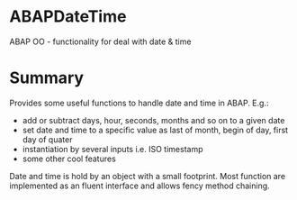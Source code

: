 # ABAPDateTime
ABAP OO - functionality for deal with date &amp; time

# Summary
Provides some useful functions to handle date and time in ABAP. E.g.:

- add or subtract days, hour, seconds, months and so on to a given date
- set date and time to a specific value as last of month, begin of day, first day of quater
- instantiation by several inputs i.e. ISO timestamp
- some other cool features

Date and time is hold by an object with a small footprint. Most function are implemented as an fluent interface and allows fency method chaining.